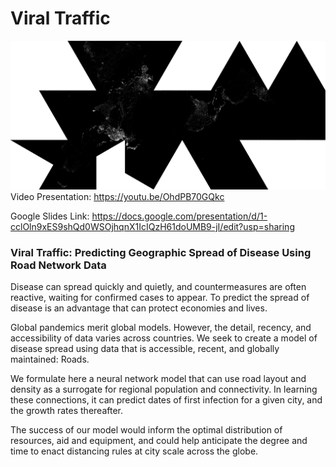 # Viral Traffic

![hello!](CONNECTIVE-DYMAX.png)
Video Presentation: https://youtu.be/OhdPB70GQkc

Google Slides Link: https://docs.google.com/presentation/d/1-cclOln9xES9shQd0WSOjhqnX1IcIQzH61doUMB9-jI/edit?usp=sharing

### Viral Traffic: Predicting Geographic Spread of Disease Using Road Network Data

Disease can spread quickly and quietly, and countermeasures are often reactive, waiting for confirmed cases to appear. To predict the spread of disease is an advantage that can protect economies and lives.

Global pandemics merit global models. However, the detail, recency, and accessibility of data varies across countries. We seek to create a model of disease spread using data that is accessible, recent, and globally maintained: Roads.

We formulate here a neural network model that can use road layout and density as a surrogate for regional population and connectivity. In learning these connections, it can predict dates of first infection for a given city, and the growth rates thereafter.

The success of our model would inform the optimal distribution of resources, aid and equipment, and could help anticipate the degree and time to enact distancing rules at city scale across the globe.
